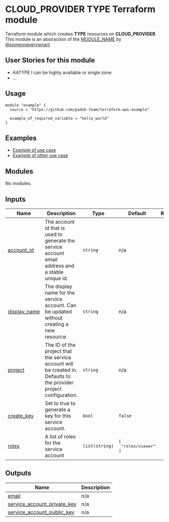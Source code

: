 # CLOUD_PROVIDER TYPE Terraform module

Terraform module which creates **TYPE** resources on **CLOUD_PROVIDER**. This module is an abstraction of the [MODULE_NAME](https://github.com/a_great_module) by [@someoneverysmart](https://github.com/someoneverysmart).

## User Stories for this module

- AATYPE I can be highly available or single zone
- ...

## Usage

```hcl
module "example" {
  source = "https://github.com/padok-team/terraform-aws-example"

  example_of_required_variable = "hello_world"
}
```

## Examples

- [Example of use case](examples/example_of_use_case/main.tf)
- [Example of other use case](examples/example_of_other_use_case/main.tf)

<!-- BEGIN_TF_DOCS -->
## Modules

No modules.

## Inputs

| Name | Description | Type | Default | Required |
|------|-------------|------|---------|:--------:|
| <a name="input_account_id"></a> [account\_id](#input\_account\_id) | The account id that is used to generate the service account email address and a stable unique id. | `string` | n/a | yes |
| <a name="input_display_name"></a> [display\_name](#input\_display\_name) | The display name for the service account. Can be updated without creating a new resource. | `string` | n/a | yes |
| <a name="input_project"></a> [project](#input\_project) | The ID of the project that the service account will be created in. Defaults to the provider project configuration. | `string` | n/a | yes |
| <a name="input_create_key"></a> [create\_key](#input\_create\_key) | Set to true to generate a key for this service account. | `bool` | `false` | no |
| <a name="input_roles"></a> [roles](#input\_roles) | A list of roles for the service account | `list(string)` | <pre>[<br>  "roles/viewer"<br>]</pre> | no |

## Outputs

| Name | Description |
|------|-------------|
| <a name="output_email"></a> [email](#output\_email) | n/a |
| <a name="output_service_account_private_key"></a> [service\_account\_private\_key](#output\_service\_account\_private\_key) | n/a |
| <a name="output_service_account_public_key"></a> [service\_account\_public\_key](#output\_service\_account\_public\_key) | n/a |
<!-- END_TF_DOCS -->
